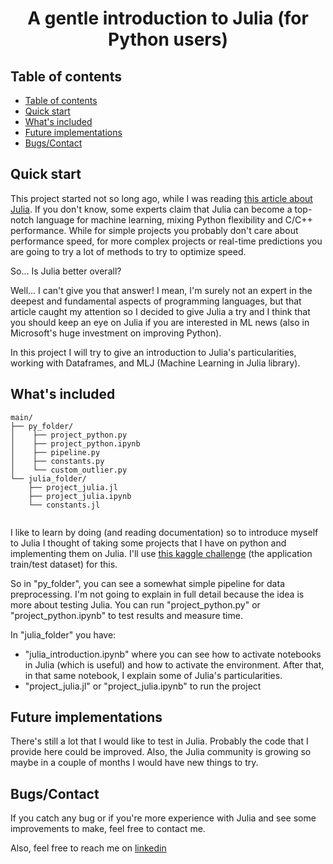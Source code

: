 

  <h1 align="center">A gentle introduction to Julia (for Python users) </h1>




## Table of contents

- [Table of contents](#table-of-contents)
- [Quick start](#quick-start)
- [What's included](#whats-included)
- [Future implementations](#future-implementations)
- [Bugs/Contact](#bugscontact)




## Quick start

This project started not so long ago, while I was reading [this article about Julia](https://towardsdatascience.com/meet-julia-the-future-of-data-science-52414b29ebb). If you don't know, some experts claim that Julia can become a top-notch language for machine learning, mixing Python flexibility and C/C++ performance. While for simple projects you probably don't care about performance speed, for more complex projects or real-time predictions you are going to try a lot of methods to try to optimize speed.

So... Is Julia better overall?

Well... I can't give you that answer! I mean, I'm surely not an expert in the deepest and fundamental aspects of programming languages, but that article caught my attention so I decided to give Julia a try and I think that you should keep an eye on Julia if you are interested in ML news (also in Microsoft's huge investment on improving Python).

In this project I will try to give an introduction to Julia's particularities, working with Dataframes, and MLJ (Machine Learning in Julia library).



## What's included



```text
main/
├── py_folder/
│    ├── project_python.py
│    ├── project_python.ipynb
│    ├── pipeline.py
│    ├── constants.py
│    └── custom_outlier.py
└── julia_folder/
    ├── project_julia.jl
    ├── project_julia.ipynb
    └── constants.jl
    
```

I like to learn by doing (and reading documentation) so to introduce myself to Julia I thought of taking some projects that I have on python and implementing them on Julia. 
I'll use [this kaggle challenge](https://www.kaggle.com/competitions/home-credit-default-risk/data) (the application train/test dataset) for this. 

So in "py_folder", you can see a somewhat simple pipeline for data preprocessing. I'm not going to explain in full detail because the idea is more about testing Julia. You can run "project_python.py" or "project_python.ipynb" to test results and measure time.

In "julia_folder" you have: 
- "julia_introduction.ipynb" where you can see how to activate notebooks in Julia (which is useful) and how to activate the environment. After that, in that same notebook, I explain some of Julia's particularities.
- "project_julia.jl" or "project_julia.ipynb" to run the project

## Future implementations

There's still a lot that I would like to test in Julia. Probably the code that I provide here could be improved. Also, the Julia community is growing so maybe in a couple of months I would have new things to try.

## Bugs/Contact


If you catch any bug or if you're more experience with Julia and see some improvements to make, feel free to contact me.

Also, feel free to reach me on [linkedin](https://www.linkedin.com/in/federico-saban/)